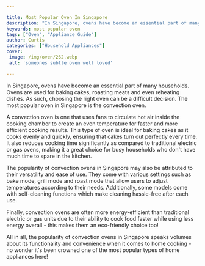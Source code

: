 ```yaml
---

title: Most Popular Oven In Singapore
description: "In Singapore, ovens have become an essential part of many households. Ovens are used for baking cakes, roasting meats and even reh...lets find out"
keywords: most popular oven
tags: ["Oven", "Appliance Guide"]
author: Curtis
categories: ["Household Appliances"]
cover: 
 image: /img/oven/262.webp
 alt: 'someones subtle oven well loved'

---
```


In Singapore, ovens have become an essential part of many households. Ovens are used for baking cakes, roasting meats and even reheating dishes. As such, choosing the right oven can be a difficult decision. The most popular oven in Singapore is the convection oven.

A convection oven is one that uses fans to circulate hot air inside the cooking chamber to create an even temperature for faster and more efficient cooking results. This type of oven is ideal for baking cakes as it cooks evenly and quickly, ensuring that cakes turn out perfectly every time. It also reduces cooking time significantly as compared to traditional electric or gas ovens, making it a great choice for busy households who don't have much time to spare in the kitchen.

The popularity of convection ovens in Singapore may also be attributed to their versatility and ease of use. They come with various settings such as bake mode, grill mode and roast mode that allow users to adjust temperatures according to their needs. Additionally, some models come with self-cleaning functions which make cleaning hassle-free after each use. 

Finally, convection ovens are often more energy-efficient than traditional electric or gas units due to their ability to cook food faster while using less energy overall - this makes them an eco-friendly choice too! 

All in all, the popularity of convection ovens in Singapore speaks volumes about its functionality and convenience when it comes to home cooking - no wonder it's been crowned one of the most popular types of home appliances here!
